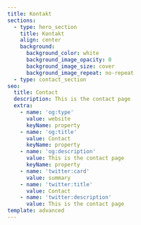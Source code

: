 ```yaml
---
title: Kontakt
sections:
  - type: hero_section
    title: Kontakt
    align: center
    background:
      background_color: white
      background_image_opacity: 0
      background_image_size: cover
      background_image_repeat: no-repeat
  - type: contact_section
seo:
  title: Contact
  description: This is the contact page
  extra:
    - name: 'og:type'
      value: website
      keyName: property
    - name: 'og:title'
      value: Contact
      keyName: property
    - name: 'og:description'
      value: This is the contact page
      keyName: property
    - name: 'twitter:card'
      value: summary
    - name: 'twitter:title'
      value: Contact
    - name: 'twitter:description'
      value: This is the contact page
template: advanced
---
```

